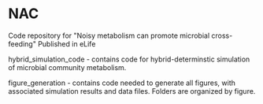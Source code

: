 # NAC
Code repository for "Noisy metabolism can promote microbial cross-feeding"
Published in eLife

hybrid_simulation_code - contains code for hybrid-determinstic simulation of microbial community metabolism.

figure_generation - contains code needed to generate all figures, with associated simulation results and data files. Folders are organized by figure.
